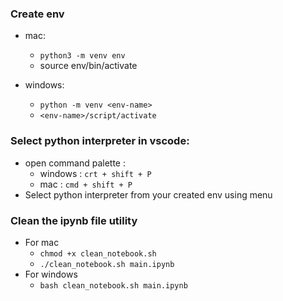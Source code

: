 ### Create env

- mac:

  - `python3 -m venv env`
  - source env/bin/activate

- windows:
  - `python -m venv <env-name>`
  - `<env-name>/script/activate`

### Select python interpreter in vscode:

- open command palette :
  - windows : `crt + shift + P`
  - mac : `cmd + shift + P`
- Select python interpreter from your created env using menu

### Clean the ipynb file utility

- For mac
  - `chmod +x clean_notebook.sh`
  - `./clean_notebook.sh main.ipynb`
- For windows
  - `bash clean_notebook.sh main.ipynb`
